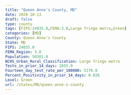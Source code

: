 ```yaml
---
title: "Queen Anne's County, MD"
date: 2020-10-13
draft: false
type: county
tags: [FIPS:24035.0,FEMA:3.0,Large fringe metro,Green]
categories: [MD]
County: Queen Anne's County
State: MD
FIPS: 24035.0
FEMA_Region: 3.0
Population: 50381.0
NCHS_Urban_Rural_Classification: Large fringe metro
Tests_in_prior_14_days: 2655.0
Fourteen_day_test_rate_per_100000: 5270.0
Percent_Positivity_in_prior_14_days: 0.026
Level: Green
url: /states/MD/queen-anne-s-county
---
```



